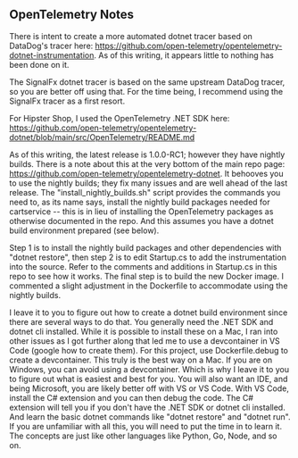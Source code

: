 ## OpenTelemetry Notes

There is intent to create a more automated dotnet tracer based on DataDog's tracer here:  https://github.com/open-telemetry/opentelemetry-dotnet-instrumentation.  As of this writing, it appears little to nothing has been done on it.

The SignalFx dotnet tracer is based on the same upstream DataDog tracer, so you are better off using that.  For the time being, I recommend using the SignalFx tracer as a first resort.

For Hipster Shop, I used the OpenTelemetry .NET SDK here:  https://github.com/open-telemetry/opentelemetry-dotnet/blob/main/src/OpenTelemetry/README.md

As of this writing, the latest release is 1.0.0-RC1; however they have nightly builds.  There is a note about this at the very bottom of the main repo page:  https://github.com/open-telemetry/opentelemetry-dotnet.  It behooves you to use the nightly builds; they fix many issues and are well ahead of the last release.  The "install_nightly_builds.sh" script provides the commands you need to, as its name says, install the nightly build packages needed for cartservice -- this is in lieu of installing the OpenTelemetry packages as otherwise documented in the repo.  And this assumes you have a dotnet build environment prepared (see below).

Step 1 is to install the nightly build packages and other dependencies with "dotnet restore", then step 2 is to edit Startup.cs to add the instrumentation into the source.  Refer to the comments and additions in Startup.cs in this repo to see how it works.  The final step is to build the new Docker image.  I commented a slight adjustment in the Dockerfile to accommodate using the nightly builds.

I leave it to you to figure out how to create a dotnet build environment since there are several ways to do that.  You generally need the .NET SDK and dotnet cli installed.  While it is possible to install these on a Mac, I ran into other issues as I got further along that led me to use a devcontainer in VS Code (google how to create them).  For this project, use Dockerfile.debug to create a devcontainer.  This truly is the best way on a Mac.  If you are on Windows, you can avoid using a devcontainer.  Which is why I leave it to you to figure out what is easiest and best for you.  You will also want an IDE, and being Microsoft, you are likely better off with VS or VS Code.  With VS Code, install the C# extension and you can then debug the code.  The C# extension will tell you if you don't have the .NET SDK or dotnet cli installed.  And learn the basic dotnet commands like "dotnet restore" and "dotnet run".  If you are unfamiliar with all this, you will need to put the time in to learn it.  The concepts are just like other languages like Python, Go, Node, and so on.
